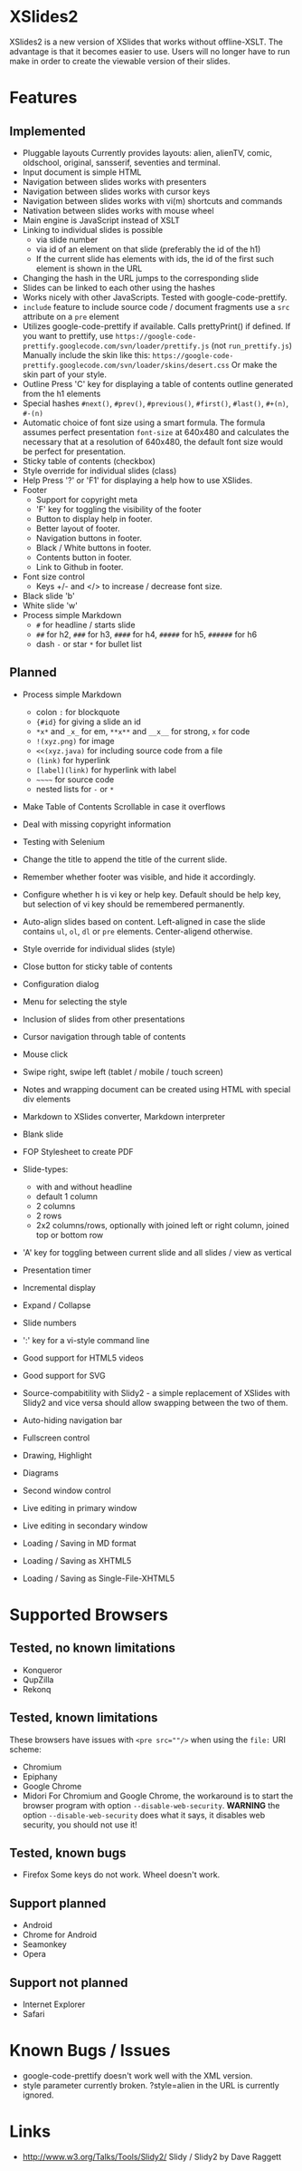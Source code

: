 # XSlides2

XSlides2 is a new version of XSlides that works without offline-XSLT.
The advantage is that it becomes easier to use.
Users will no longer have to run make in order to create the viewable version of their slides.

# Features

## Implemented
- Pluggable layouts
  Currently provides layouts: alien, alienTV, comic, oldschool, original, sansserif, seventies and terminal.
- Input document is simple HTML
- Navigation between slides works with presenters
- Navigation between slides works with cursor keys
- Navigation between slides works with vi(m) shortcuts and commands
- Nativation between slides works with mouse wheel
- Main engine is JavaScript instead of XSLT
- Linking to individual slides is possible
  - via slide number
  - via id of an element on that slide (preferably the id of the h1)
  - If the current slide has elements with ids, the id of the first such element is shown in the URL
- Changing the hash in the URL jumps to the corresponding slide
- Slides can be linked to each other using the hashes
- Works nicely with other JavaScripts.
  Tested with google-code-prettify.
- `include` feature to include source code / document fragments
  use a `src` attribute on a `pre` element
- Utilizes google-code-prettify if available.
  Calls prettyPrint() if defined.
  If you want to prettify, use `https://google-code-prettify.googlecode.com/svn/loader/prettify.js` (not `run_prettify.js`)
  Manually include the skin like this: `https://google-code-prettify.googlecode.com/svn/loader/skins/desert.css`
  Or make the skin part of your style.
- Outline
  Press 'C' key for displaying a table of contents outline generated from the h1 elements
- Special hashes `#next()`, `#prev()`, `#previous()`, `#first()`, `#last()`, `#+(n)`, `#-(n)`
- Automatic choice of font size using a smart formula.
  The formula assumes perfect presentation `font-size` at 640x480 and calculates the necessary that at a resolution of 640x480, the default font size would be perfect for presentation.
- Sticky table of contents (checkbox)
- Style override for individual slides (class)
- Help
  Press '?' or 'F1' for displaying a help how to use XSlides.
- Footer
  - Support for copyright meta
  - 'F' key for toggling the visibility of the footer
  - Button to display help in footer.
  - Better layout of footer.
  - Navigation buttons in footer.
  - Black / White buttons in footer.
  - Contents button in footer.
  - Link to Github in footer.
- Font size control
  - Keys +/- and </> to increase / decrease font size.
- Black slide 'b'
- White slide 'w'
- Process simple Markdown
  - `#` for headline / starts slide
  - `##` for h2, `###` for h3, `####` for h4, `#####` for h5, `######` for h6
  - dash `-` or star `*` for bullet list


## Planned
- Process simple Markdown
  - colon `:` for blockquote
  - `{#id}` for giving a slide an id
  - `*x*` and `_x_` for em, `**x**` and `__x__` for strong, ``x`` for code
  - `!(xyz.png)` for image
  - `<<(xyz.java)` for including source code from a file
  - `(link)` for hyperlink
  - `[label](link)` for hyperlink with label
  - `~~~~` for source code
  - nested lists for `-` or `*`

- Make Table of Contents Scrollable in case it overflows
- Deal with missing copyright information
- Testing with Selenium
- Change the title to append the title of the current slide.
- Remember whether footer was visible, and hide it accordingly.
- Configure whether h is vi key or help key. Default should be help key, but selection of vi key should be remembered permanently.
- Auto-align slides based on content. Left-aligned in case the slide contains `ul`, `ol`, `dl` or `pre` elements. Center-aligend otherwise.
- Style override for individual slides (style)
- Close button for sticky table of contents
- Configuration dialog
- Menu for selecting the style
- Inclusion of slides from other presentations
- Cursor navigation through table of contents
- Mouse click
- Swipe right, swipe left (tablet / mobile / touch screen)
- Notes and wrapping document can be created using HTML with special div elements
- Markdown to XSlides converter, Markdown interpreter
- Blank slide
- FOP Stylesheet to create PDF
- Slide-types:
  - with and without headline
  - default 1 column
  - 2 columns
  - 2 rows
  - 2x2 columns/rows, optionally with joined left or right column, joined top or bottom row
- 'A' key for toggling between current slide and all slides / view as vertical
- Presentation timer
- Incremental display
- Expand / Collapse
- Slide numbers
- ':' key for a vi-style command line
- Good support for HTML5 videos
- Good support for SVG
- Source-compabitility with Slidy2 - a simple replacement of XSlides with Slidy2 and vice versa should allow swapping between the two of them.
- Auto-hiding navigation bar
- Fullscreen control
- Drawing, Highlight
- Diagrams
- Second window control
- Live editing in primary window
- Live editing in secondary window
- Loading / Saving in MD format
- Loading / Saving as XHTML5
- Loading / Saving as Single-File-XHTML5

# Supported Browsers

## Tested, no known limitations
- Konqueror
- QupZilla
- Rekonq

## Tested, known limitations
These browsers have issues with `<pre src=""/>` when using the `file:` URI scheme:
- Chromium
- Epiphany
- Google Chrome
- Midori
For Chromium and Google Chrome, the workaround is to start the browser program with option `--disable-web-security`.
**WARNING** the option `--disable-web-security` does what it says, it disables web security, you should not use it!

## Tested, known bugs
- Firefox
  Some keys do not work.
  Wheel doesn't work.

## Support planned
- Android
- Chrome for Android
- Seamonkey
- Opera

## Support not planned
- Internet Explorer
- Safari

# Known Bugs / Issues
- google-code-prettify doesn't work well with the XML version.
- style parameter currently broken. ?style=alien in the URL is currently ignored.

# Links
- http://www.w3.org/Talks/Tools/Slidy2/ Slidy / Slidy2 by Dave Raggett
